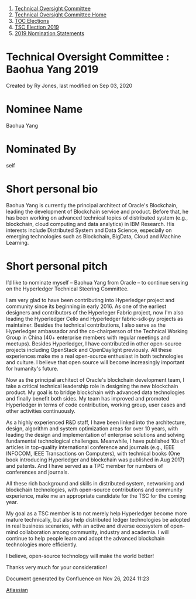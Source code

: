 1. [Technical Oversight Committee](index.html)
2. [Technical Oversight Committee Home](Technical-Oversight-Committee-Home_21430274.html)
3. [TOC Elections](TOC-Elections_21448771.html)
4. [TSC Election 2019](TSC-Election-2019_21434240.html)
5. [2019 Nomination Statements](2019-Nomination-Statements_21448772.html)

# Technical Oversight Committee : Baohua Yang 2019

Created by Ry Jones, last modified on Sep 03, 2020

# Nominee Name

Baohua Yang

# Nominated By

self

# Short personal bio

Baohua Yang is currently the principal architect of Oracle's Blockchain, leading the development of Blockchain service and product. Before that, he has been working on advanced technical topics of distributed system (e.g., blockchain, cloud computing and data analytics) in IBM Research. His interests include Distributed System and Data Science, especially on emerging technologies such as Blockchain, BigData, Cloud and Machine Learning.

# Short personal pitch

I’d like to nominate myself – Baohua Yang from Oracle – to continue serving on the Hyperledger Technical Steering Committee.

I am very glad to have been contributing into Hyperledger project and community since its beginning in early 2016. As one of the earliest designers and contributors of the Hyperleger Fabric project, now I'm also leading the Hyperledger Cello and Hyperledger fabric-sdk-py projects as maintainer. Besides the technical contributions, I also serve as the Hyperledger ambassador and the co-chairperson of the Technical Working Group in China (40+ enterprise members with regular meetings and meetups). Besides Hyperledger, I have contributed in other open-source projects including OpenStack and OpenDaylight previously. All these experiences make me a real open-source enthusiast in both technologies and culture. I believe that open source will become increasingly important for humanity's future.

Now as the principal architect of Oracle's blockchain development team, I take a critical technical leadership role in designing the new blockchain product. My goal is to bridge blockchain with advanced data technologies and finally benefit both sides. My team has improved and promoted Hyperledger in terms of code contribution, working group, user cases and other activities continuously.

As a highly experienced R&amp;D staff, I have been linked into the architecture, design, algorithm and system optimization areas for over 10 years, with leading the design and implementation of enterprise solutions and solving fundamental technological challenges. Meanwhile, I have published 10s of articles in top-quality international conference and journals (e.g., IEEE INFOCOM, IEEE Transactions on Computers), with technical books (One book introducing Hyperledger and blockchain was published in Aug 2017) and patents. And I have served as a TPC member for numbers of conferences and journals.

All these rich background and skills in distributed system, networking and blockchain technologies, with open-source contributions and community experience, make me an appropriate candidate for the TSC for the coming year.

My goal as a TSC member is to not merely help Hyperledger become more mature technically, but also help distributed ledger technologies be adopted in real business scenarios, with an active and diverse ecosystem of open-mind collaboration among community, industry and academia. I will continue to help people learn and adopt the advanced blockchain technologies more efficiently.

I believe, open-source technology will make the world better!

Thanks very much for your consideration!

Document generated by Confluence on Nov 26, 2024 11:23

[Atlassian](http://www.atlassian.com/)
